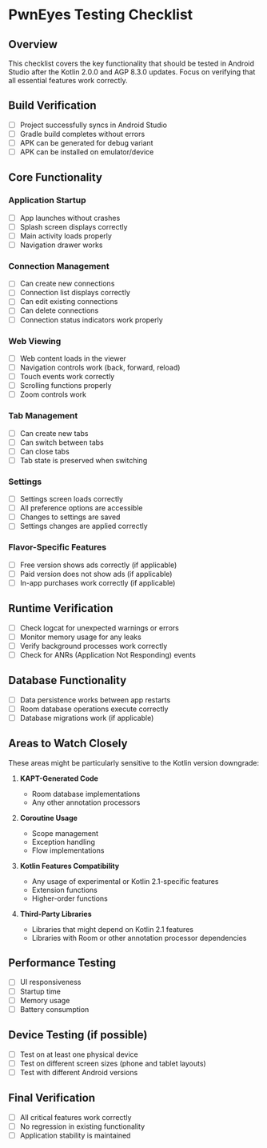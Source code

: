 # PwnEyes Testing Checklist

## Overview
This checklist covers the key functionality that should be tested in Android Studio after the Kotlin 2.0.0 and AGP 8.3.0 updates. Focus on verifying that all essential features work correctly.

## Build Verification
- [ ] Project successfully syncs in Android Studio
- [ ] Gradle build completes without errors
- [ ] APK can be generated for debug variant
- [ ] APK can be installed on emulator/device

## Core Functionality

### Application Startup
- [ ] App launches without crashes
- [ ] Splash screen displays correctly
- [ ] Main activity loads properly
- [ ] Navigation drawer works

### Connection Management
- [ ] Can create new connections
- [ ] Connection list displays correctly
- [ ] Can edit existing connections
- [ ] Can delete connections
- [ ] Connection status indicators work properly

### Web Viewing
- [ ] Web content loads in the viewer
- [ ] Navigation controls work (back, forward, reload)
- [ ] Touch events work correctly
- [ ] Scrolling functions properly
- [ ] Zoom controls work

### Tab Management
- [ ] Can create new tabs
- [ ] Can switch between tabs
- [ ] Can close tabs
- [ ] Tab state is preserved when switching

### Settings
- [ ] Settings screen loads correctly
- [ ] All preference options are accessible
- [ ] Changes to settings are saved
- [ ] Settings changes are applied correctly

### Flavor-Specific Features
- [ ] Free version shows ads correctly (if applicable)
- [ ] Paid version does not show ads (if applicable)
- [ ] In-app purchases work correctly (if applicable)

## Runtime Verification
- [ ] Check logcat for unexpected warnings or errors
- [ ] Monitor memory usage for any leaks
- [ ] Verify background processes work correctly
- [ ] Check for ANRs (Application Not Responding) events

## Database Functionality
- [ ] Data persistence works between app restarts
- [ ] Room database operations execute correctly
- [ ] Database migrations work (if applicable)

## Areas to Watch Closely
These areas might be particularly sensitive to the Kotlin version downgrade:

1. **KAPT-Generated Code**
   - Room database implementations
   - Any other annotation processors

2. **Coroutine Usage**
   - Scope management
   - Exception handling
   - Flow implementations

3. **Kotlin Features Compatibility**
   - Any usage of experimental or Kotlin 2.1-specific features
   - Extension functions
   - Higher-order functions

4. **Third-Party Libraries**
   - Libraries that might depend on Kotlin 2.1 features
   - Libraries with Room or other annotation processor dependencies

## Performance Testing
- [ ] UI responsiveness
- [ ] Startup time
- [ ] Memory usage
- [ ] Battery consumption

## Device Testing (if possible)
- [ ] Test on at least one physical device
- [ ] Test on different screen sizes (phone and tablet layouts)
- [ ] Test with different Android versions

## Final Verification
- [ ] All critical features work correctly
- [ ] No regression in existing functionality
- [ ] Application stability is maintained
